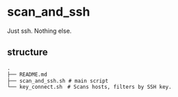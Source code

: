 # scan_and_ssh

Just ssh. Nothing else.

## structure

```md
.
├── README.md
├── scan_and_ssh.sh # main script
└── key_connect.sh　# Scans hosts, filters by SSH key.
```
